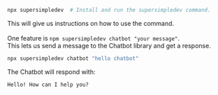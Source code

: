 ```bash
npx supersimpledev  # Install and run the supersimpledev command.
```

This will give us instructions on how to use the command.<br>
<br>
One feature is `npm supersimpledev chatbot "your message"`.<br>
This lets us send a message to the Chatbot library and get a response.

```bash
npx supersimpledev chatbot "hello chatbot"
```

The Chatbot will respond with:

```
Hello! How can I help you?
```

